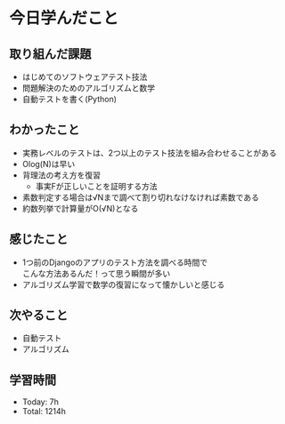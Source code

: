 # 今日学んだこと
## 取り組んだ課題
- はじめてのソフトウェアテスト技法
- 問題解決のためのアルゴリズムと数学
- 自動テストを書く(Python)
## わかったこと
- 実務レベルのテストは、2つ以上のテスト技法を組み合わせることがある
- Olog(N)は早い
- 背理法の考え方を復習
    - 事実Fが正しいことを証明する方法
- 素数判定する場合は√Nまで調べて割り切れなけなければ素数である
- 約数列挙で計算量がO(√N)となる
## 感じたこと
- 1つ前のDjangoのアプリのテスト方法を調べる時間で<br>こんな方法あるんだ！って思う瞬間が多い
- アルゴリズム学習で数学の復習になって懐かしいと感じる
## 次やること
- 自動テスト
- アルゴリズム
## 学習時間
- Today: 7h
- Total: 1214h